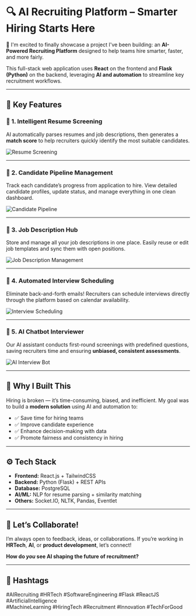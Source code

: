 # 🔍 AI Recruiting Platform – Smarter Hiring Starts Here

📣 I'm excited to finally showcase a project I've been building: an **AI-Powered Recruiting Platform** designed to help teams hire smarter, faster, and more fairly.

This full-stack web application uses **React** on the frontend and **Flask (Python)** on the backend, leveraging **AI and automation** to streamline key recruitment workflows.

---

## 🧠 Key Features

### 📄 1. Intelligent Resume Screening

AI automatically parses resumes and job descriptions, then generates a **match score** to help recruiters quickly identify the most suitable candidates.

![Resume Screening](screenshots/resume-screening.jpeg)

---

### 👥 2. Candidate Pipeline Management

Track each candidate’s progress from application to hire. View detailed candidate profiles, update status, and manage everything in one clean dashboard.

![Candidate Pipeline](screenshots/candidate-pipeline.jpeg)

---

### 📝 3. Job Description Hub

Store and manage all your job descriptions in one place. Easily reuse or edit job templates and sync them with open positions.

![Job Description Management](screenshots/job-description.jpeg)

---

### 📅 4. Automated Interview Scheduling

Eliminate back-and-forth emails! Recruiters can schedule interviews directly through the platform based on calendar availability.

![Interview Scheduling](screenshots/interview-scheduling.jpeg)

---

### 🤖 5. AI Chatbot Interviewer

Our AI assistant conducts first-round screenings with predefined questions, saving recruiters time and ensuring **unbiased, consistent assessments**.

![AI Interview Bot](screenshots/ai-interview.jpeg)

---

## 🚀 Why I Built This

Hiring is broken — it’s time-consuming, biased, and inefficient. My goal was to build a **modern solution** using AI and automation to:

- ✅ Save time for hiring teams  
- ✅ Improve candidate experience  
- ✅ Enhance decision-making with data  
- ✅ Promote fairness and consistency in hiring

---

## ⚙️ Tech Stack

- **Frontend:** React.js + TailwindCSS  
- **Backend:** Python (Flask) + REST APIs  
- **Database:** PostgreSQL  
- **AI/ML:** NLP for resume parsing + similarity matching  
- **Others:** Socket.IO, NLTK, Pandas, Eventlet

---

## 💬 Let’s Collaborate!

I’m always open to feedback, ideas, or collaborations. If you’re working in **HRTech**, **AI**, or **product development**, let’s connect!

**How do *you* see AI shaping the future of recruitment?**

---

## 📌 Hashtags

#AIRecruiting #HRTech #SoftwareEngineering #Flask #ReactJS #ArtificialIntelligence  
#MachineLearning #HiringTech #Recruitment #Innovation #TechForGood

